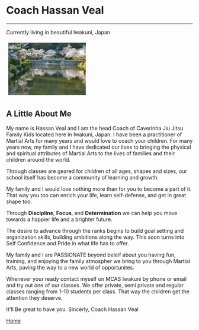 # Coach Hassan Veal

---

Currently living in beautiful Iwakuni, Japan

![kikko park](https://github.com/BLUEBJJ/bluebjj.github.io/blob/master/Kikko%20park.jpg)

## A Little About Me

My name is Hassan Veal and I am the head Coach of Caverinha Jiu Jitsu Family Kids located here in Iwakuni, Japan. I have been a practitioner of Martial Arts for many years and would love to coach your children. For many years now, my family and I have dedicated our lives to bringing the physical and spiritual attributes of Martial Arts to the lives of families and their children around the world.

Through classes are geared for children of all ages, shapes and sizes, our school itself has become a community of learning and growth. 

My family and I would love nothing more than for you to become a part of it. That way you too can enrich your life, learn self-defense, and get in great shape too. 

Through **Discipline**, **Focus**, and **Determination** we can help you move towards a happier life and a brighter future.

The desire to advance through the ranks begins to build goal setting and organization skills, building ambitions along the way. This soon turns into Self Confidence and Pride in what life has to offer.

My family and I are PASSIONATE beyond beleif about you having fun, training, and enjoying the family atmospher we bring to you through Martial Arts, paving the way to a new world of opportunites.

Whenever your ready contact myself on MCAS Iwakuni by phone or email and try out one of our classes. We offer private, semi private and regular classes ranging from 1-10 students per class. That way the children get the attention they deserve. 

It'll Be great to have you.
Sincerly,
Coach Hassan Veal

[Home](https://github.com/BLUEBJJ/bluebjj.github.io/blob/master/index.md "Home")
